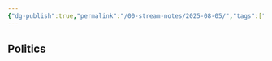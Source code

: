 ```yaml
---
{"dg-publish":true,"permalink":"/00-stream-notes/2025-08-05/","tags":["stream"],"created":"2025-08-05T07:58:30.114-04:00","updated":"2025-08-05T07:59:17.583-04:00"}
---
```


## Politics